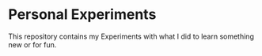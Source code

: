 # Personal Experiments
This repository contains my Experiments with what I did to learn something new or for fun.
